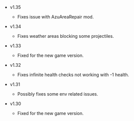 - v1.35
  - Fixes issue with AzuAreaRepair mod.

- v1.34
  - Fixes weather areas blocking some projectiles.

- v1.33
  - Fixed for the new game version.

- v1.32
  - Fixes infinite health checks not working with -1 health.

- v1.31
  - Possibly fixes some env related issues.

- v1.30
  - Fixed for the new game version.
